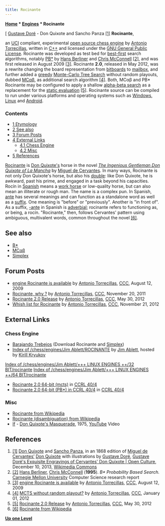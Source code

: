 ```yaml
---
title: Rocinante
---
```

**[Home](Home "Home") \* [Engines](Engines "Engines") \* Rocinante**



[ [Gustave Doré](Category:Gustave_Dor%C3%A9 "Category:Gustave Doré") - Don Quixote and Sancho Panza <a id="cite-note-1" href="#cite-ref-1">[1]</a>
**Rocinante**,  

an [UCI](UCI "UCI") compliant, experimental [open source chess engine](Category:Open_Source "Category:Open Source") by [Antonio Torrecillas](Antonio_Torrecillas "Antonio Torrecillas"), written in [C++](Cpp "Cpp") and licensed under the [GNU General Public License](Free_Software_Foundation#GPL "Free Software Foundation"). Rocinante was developed as test bed for [best-first](Best-First "Best-First") search algorithms, notably [PB\*](B* "B*") by [Hans Berliner](Hans_Berliner "Hans Berliner") and [Chris McConnell](Chris_McConnell "Chris McConnell") <a id="cite-note-2" href="#cite-ref-2">[2]</a>, and was first released in August 2009 <a id="cite-note-3" href="#cite-ref-3">[3]</a>. Rocinante **2.0**, released in May 2012, was a rewrite changing the board representation from [bitboards](Bitboards "Bitboards") to [mailbox](Mailbox "Mailbox"), and further added a [greedy](https://en.wikipedia.org/wiki/Greedy_algorithm) [Monte-Carlo Tree Search](Monte-Carlo_Tree_Search "Monte-Carlo Tree Search") without random playouts, dubbed [MCαβ](MC%CE%B1%CE%B2 "MCαβ"), as additional search algorithm <a id="cite-note-4" href="#cite-ref-4">[4]</a>. Both, MCαβ and PB\* Rocinante may be configured to apply a shallow [alpha-beta search](Alpha-Beta "Alpha-Beta") as a replacement for the [static evaluation](Evaluation "Evaluation") <a id="cite-note-5" href="#cite-ref-5">[5]</a>. Rocinante source can be compiled to run under various platforms and operating systems such as [Windows](Windows "Windows"), [Linux](Linux "Linux") and [Android](Android "Android"). 



### Contents


* [1 Etymology](#etymology)
* [2 See also](#see-also)
* [3 Forum Posts](#forum-posts)
* [4 External Links](#external-links)
	+ [4.1 Chess Engine](#chess-engine)
	+ [4.2 Misc](#misc)
* [5 References](#references)






[Rocinante](https://en.wikipedia.org/wiki/Rocinante) is [Don Quixote's](https://en.wikipedia.org/wiki/Don_Quixote) horse in the novel *[The Ingenious Gentleman Don Quixote of La Mancha](https://en.wikipedia.org/wiki/Don_Quixote)* by [Miguel de Cervantes](https://en.wikipedia.org/wiki/Miguel_de_Cervantes). In many ways, Rocinante is not only Don Quixote's horse, but also his [double](https://en.wikipedia.org/wiki/Double): like Don Quixote, he is awkward, past his prime, and engaged in a task beyond his capacities. Rocín in [Spanish](https://en.wikipedia.org/wiki/Spanish_language) means a [work horse](https://en.wikipedia.org/wiki/Draft_horse) or low-quality horse, but can also mean an illiterate or rough man. The name is a complex pun. In Spanish, [ante](https://en.wiktionary.org/wiki/ante) has several meanings and can function as a standalone word as well as a [suffix](https://en.wikipedia.org/wiki/Suffix). One meaning is "before" or "previously". Another is "in front of". As a suffix, [-ante](https://en.wiktionary.org/wiki/-ante#Spanish) in Spanish is [adverbial](https://en.wikipedia.org/wiki/Adverbial); rocinante refers to functioning as, or being, a rocín. "Rocinante," then, follows Cervantes' pattern using ambiguous, multivalent words, common throughout the novel <a id="cite-note-6" href="#cite-ref-6">[6]</a>.



## See also


* [B\*](B* "B*")
* [MCαβ](MC%CE%B1%CE%B2 "MCαβ")
* [Simplex](Simplex "Simplex")


## Forum Posts


* [engine Rocinante is available](http://www.talkchess.com/forum/viewtopic.php?t=29360) by [Antonio Torrecillas](Antonio_Torrecillas "Antonio Torrecillas"), [CCC](CCC "CCC"), August 12, 2009
* [Rocinante, why ?](http://www.talkchess.com/forum/viewtopic.php?t=41158) by [Antonio Torrecillas](Antonio_Torrecillas "Antonio Torrecillas"), [CCC](CCC "CCC"), November 20, 2011
* [Rocinante 2.0 Release](http://www.talkchess.com/forum/viewtopic.php?t=43895) by [Antonio Torrecillas](Antonio_Torrecillas "Antonio Torrecillas"), [CCC](CCC "CCC"), May 30, 2012
* [Whish list for Rocinante](http://www.talkchess.com/forum/viewtopic.php?t=46105) by [Antonio Torrecillas](Antonio_Torrecillas "Antonio Torrecillas"), [CCC](CCC "CCC"), November 21, 2012


## External Links


### Chess Engine


* [Barajando Trebejos](https://sites.google.com/site/barajandotrebejos/) (Download Rocinante and [Simplex](Simplex "Simplex"))
* [Index of /chess/engines/Jim Ablett/ROCINANTE](http://kirr.homeunix.org/chess/engines/Jim%20Ablett/ROCINANTE/) by [Jim Ablett](Jim_Ablett "Jim Ablett"), hosted by [Kirill Kryukov](Kirill_Kryukov "Kirill Kryukov")


 [Index of /chess/engines/Jim Ablett/+++ LINUX ENGINES ++/32 BIT/rocinante](http://kirr.homeunix.org/chess/engines/Jim%20Ablett/+++%20LINUX%20ENGINES%20++/32%20BIT/rocinante/)
 [Index of /chess/engines/Jim Ablett/+++ LINUX ENGINES ++/64 BIT/rocinante](http://kirr.homeunix.org/chess/engines/Jim%20Ablett/+++%20LINUX%20ENGINES%20++/64%20BIT/rocinante/)
* [Rocinante 2.0 64-bit (mcts)](http://www.computerchess.org.uk/ccrl/404/cgi/engine_details.cgi?print=Details&each_game=1&eng=Rocinante%202.0%2064-bit%20%28mcts%29) in [CCRL 40/4](CCRL "CCRL")
* [Rocinante 2.0 64-bit (PB\*) in CCRL 40/4](http://www.computerchess.org.uk/ccrl/404/cgi/engine_details.cgi?print=Details&each_game=1&eng=Rocinante%202.0%2064-bit%20%28PB*%29) in [CCRL 40/4](CCRL "CCRL")


### Misc


* [Rocinante from Wikipedia](https://en.wikipedia.org/wiki/Rocinante)
* [Rocinante (disambiguation) from Wikipedia](https://en.wikipedia.org/wiki/Rocinante_%28disambiguation%29)
* [If](Category:If "Category:If") - [Don Quixote's Masquerade](https://en.wikipedia.org/wiki/Tea_Break_Over%E2%80%93Back_on_Your_%27Eads!), 1975, [YouTube](https://en.wikipedia.org/wiki/YouTube) Video


 
## References


1. <a id="cite-ref-1" href="#cite-note-1">[1]</a> [Don Quixote](https://en.wikipedia.org/wiki/Don_Quixote) and [Sancho Panza](https://en.wikipedia.org/wiki/Sancho_Panza), in an 1868 edition of [Miguel de Cervantes’](https://en.wikipedia.org/wiki/Miguel_de_Cervantes) [Don Quixote](https://en.wikipedia.org/wiki/Don_Quixote) with illustrations by [Gustave Doré](Category:Gustave_Dor%C3%A9 "Category:Gustave Doré"), [Gustave Doré's Exquisite Engravings of Cervantes' Don Quixote | Open Culture](http://www.openculture.com/2013/12/gustave-dores-definitive-engravings-of-don-quixote.html), December 10, 2013, [Wikimedia Commons](https://en.wikipedia.org/wiki/Wikimedia_Commons)
2. <a id="cite-ref-2" href="#cite-note-2">[2]</a> [Hans Berliner](Hans_Berliner "Hans Berliner"), [Chris McConnell](Chris_McConnell "Chris McConnell") (**1995**). *B\* Probability Based Search.* [Carnegie Mellon University](Carnegie_Mellon_University "Carnegie Mellon University") Computer Science research report
3. <a id="cite-ref-3" href="#cite-note-3">[3]</a> [engine Rocinante is available](http://www.talkchess.com/forum/viewtopic.php?t=29360) by [Antonio Torrecillas](Antonio_Torrecillas "Antonio Torrecillas"), [CCC](CCC "CCC"), August 12, 2009
4. <a id="cite-ref-4" href="#cite-note-4">[4]</a> [MCTS without random playout?](http://www.talkchess.com/forum/viewtopic.php?t=41730) by [Antonio Torrecillas](Antonio_Torrecillas "Antonio Torrecillas"), [CCC](CCC "CCC"), January 01, 2012
5. <a id="cite-ref-5" href="#cite-note-5">[5]</a> [Rocinante 2.0 Release](http://www.talkchess.com/forum/viewtopic.php?t=43895) by [Antonio Torrecillas](Antonio_Torrecillas "Antonio Torrecillas"), [CCC](CCC "CCC"), May 30, 2012
6. <a id="cite-ref-6" href="#cite-note-6">[6]</a> [Rocinante from Wikipedia](https://en.wikipedia.org/wiki/Rocinante)

**[Up one Level](Engines "Engines")**







 
